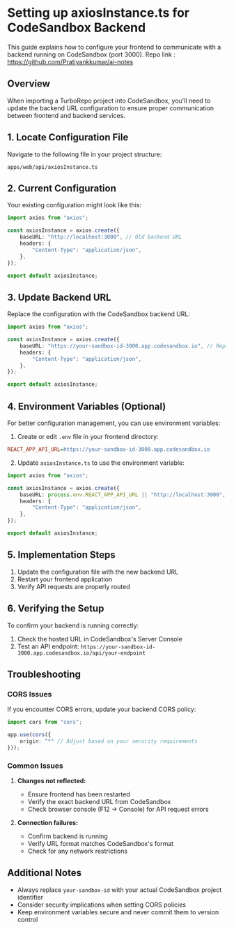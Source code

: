 # Setting up axiosInstance.ts for CodeSandbox Backend

This guide explains how to configure your frontend to communicate with a backend running on CodeSandbox (port 3000).
Repo link : https://github.com/Pratiyankkumar/ai-notes

## Overview

When importing a TurboRepo project into CodeSandbox, you'll need to update the backend URL configuration to ensure proper communication between frontend and backend services.

## 1. Locate Configuration File

Navigate to the following file in your project structure:
```
apps/web/api/axiosInstance.ts
```

## 2. Current Configuration

Your existing configuration might look like this:

```typescript
import axios from "axios";

const axiosInstance = axios.create({
    baseURL: "http://localhost:3000", // Old backend URL
    headers: {
        "Content-Type": "application/json",
    },
});

export default axiosInstance;
```

## 3. Update Backend URL

Replace the configuration with the CodeSandbox backend URL:

```typescript
import axios from "axios";

const axiosInstance = axios.create({
    baseURL: "https://your-sandbox-id-3000.app.codesandbox.io", // Replace with actual CodeSandbox URL
    headers: {
        "Content-Type": "application/json",
    },
});

export default axiosInstance;
```

## 4. Environment Variables (Optional)

For better configuration management, you can use environment variables:

1. Create or edit `.env` file in your frontend directory:
```ini
REACT_APP_API_URL=https://your-sandbox-id-3000.app.codesandbox.io
```

2. Update `axiosInstance.ts` to use the environment variable:
```typescript
import axios from "axios";

const axiosInstance = axios.create({
    baseURL: process.env.REACT_APP_API_URL || "http://localhost:3000",
    headers: {
        "Content-Type": "application/json",
    },
});

export default axiosInstance;
```

## 5. Implementation Steps

1. Update the configuration file with the new backend URL
2. Restart your frontend application
3. Verify API requests are properly routed

## 6. Verifying the Setup

To confirm your backend is running correctly:
1. Check the hosted URL in CodeSandbox's Server Console
2. Test an API endpoint: `https://your-sandbox-id-3000.app.codesandbox.io/api/your-endpoint`

## Troubleshooting

### CORS Issues

If you encounter CORS errors, update your backend CORS policy:

```typescript
import cors from "cors";

app.use(cors({ 
    origin: "*" // Adjust based on your security requirements
}));
```

### Common Issues

1. **Changes not reflected:**
   - Ensure frontend has been restarted
   - Verify the exact backend URL from CodeSandbox
   - Check browser console (F12 → Console) for API request errors

2. **Connection failures:**
   - Confirm backend is running
   - Verify URL format matches CodeSandbox's format
   - Check for any network restrictions

## Additional Notes

- Always replace `your-sandbox-id` with your actual CodeSandbox project identifier
- Consider security implications when setting CORS policies
- Keep environment variables secure and never commit them to version control
